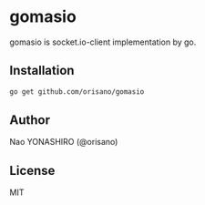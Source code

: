 # gomasio
gomasio is socket.io-client implementation by go.

## Installation
```bash
go get github.com/orisano/gomasio
```

## Author
Nao YONASHIRO (@orisano)

## License
MIT
